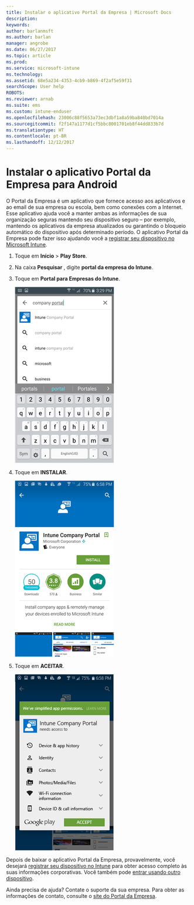 ```yaml
---
title: Instalar o aplicativo Portal da Empresa | Microsoft Docs
description: 
keywords: 
author: barlanmsft
ms.author: barlan
manager: angrobe
ms.date: 06/27/2017
ms.topic: article
ms.prod: 
ms.service: microsoft-intune
ms.technology: 
ms.assetid: 68e5a234-4353-4cb9-b869-4f2af5e59f31
searchScope: User help
ROBOTS: 
ms.reviewer: arnab
ms.suite: ems
ms.custom: intune-enduser
ms.openlocfilehash: 23006c88f5653a73ec3dbf1a8a59ba840bd7014a
ms.sourcegitcommit: f2f147a1177d1cf5bbc8001701eb8f44dd833b7d
ms.translationtype: HT
ms.contentlocale: pt-BR
ms.lasthandoff: 12/12/2017
---
```

# <a name="install-the-company-portal-app-for-android"></a>Instalar o aplicativo Portal da Empresa para Android

O Portal da Empresa é um aplicativo que fornece acesso aos aplicativos e ao email de sua empresa ou escola, bem como conexões com a Internet. Esse aplicativo ajuda você a manter ambas as informações de sua organização seguras mantendo seu dispositivo seguro – por exemplo, mantendo os aplicativos da empresa atualizados ou garantindo o bloqueio automático do dispositivo após determinado período. O aplicativo Portal da Empresa pode fazer isso ajudando você a [registrar seu dispositivo no Microsoft Intune](what-happens-if-you-install-the-company-portal-app-and-enroll-your-device-in-intune-android.md).

1.  Toque em **Início** > **Play Store**.

2.  Na caixa **Pesquisar** , digite **portal da empresa do Intune**.

3.  Toque em **Portal para Empresas do Intune**.

    ![android-search-company-portal](./media/and-cpinstall-1-search-cp.png)

4.  Toque em **INSTALAR**.

    ![android-install-company-portal](./media/and-cpinstall-2-install.png)

5.  Toque em **ACEITAR**.

    ![android-accept-company-portal-terms](./media/and-cpinstall-3-cp-accept.png)

Depois de baixar o aplicativo Portal da Empresa, provavelmente, você desejará [registrar seu dispositivo no Intune](enroll-your-device-in-Intune-android.md) para obter acesso completo às suas informações corporativas. Você também pode [entrar usando outro dispositivo](https://docs.microsoft.com/intune-user-help/sign-in-to-the-company-portal#signing-in-from-another-device).

Ainda precisa de ajuda? Contate o suporte da sua empresa. Para obter as informações de contato, consulte o [site do Portal da Empresa](https://portal.manage.microsoft.com#HelpDeskDialog).
